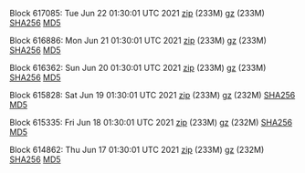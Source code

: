 Block 617085: Tue Jun 22 01:30:01 UTC 2021 [zip](https://files.01coin.io/mainnet/2021-06-22/bootstrap.dat.zip) (233M) [gz](https://files.01coin.io/mainnet/2021-06-22/bootstrap.dat.tar.gz) (233M) [SHA256](https://files.01coin.io/mainnet/2021-06-22/sha256.txt) [MD5](https://files.01coin.io/mainnet/2021-06-22/md5.txt)

Block 616886: Mon Jun 21 01:30:01 UTC 2021 [zip](https://files.01coin.io/mainnet/2021-06-21/bootstrap.dat.zip) (233M) [gz](https://files.01coin.io/mainnet/2021-06-21/bootstrap.dat.tar.gz) (233M) [SHA256](https://files.01coin.io/mainnet/2021-06-21/sha256.txt) [MD5](https://files.01coin.io/mainnet/2021-06-21/md5.txt)

Block 616362: Sun Jun 20 01:30:01 UTC 2021 [zip](https://files.01coin.io/mainnet/2021-06-20/bootstrap.dat.zip) (233M) [gz](https://files.01coin.io/mainnet/2021-06-20/bootstrap.dat.tar.gz) (233M) [SHA256](https://files.01coin.io/mainnet/2021-06-20/sha256.txt) [MD5](https://files.01coin.io/mainnet/2021-06-20/md5.txt)

Block 615828: Sat Jun 19 01:30:01 UTC 2021 [zip](https://files.01coin.io/mainnet/2021-06-19/bootstrap.dat.zip) (233M) [gz](https://files.01coin.io/mainnet/2021-06-19/bootstrap.dat.tar.gz) (232M) [SHA256](https://files.01coin.io/mainnet/2021-06-19/sha256.txt) [MD5](https://files.01coin.io/mainnet/2021-06-19/md5.txt)

Block 615335: Fri Jun 18 01:30:01 UTC 2021 [zip](https://files.01coin.io/mainnet/2021-06-18/bootstrap.dat.zip) (233M) [gz](https://files.01coin.io/mainnet/2021-06-18/bootstrap.dat.tar.gz) (232M) [SHA256](https://files.01coin.io/mainnet/2021-06-18/sha256.txt) [MD5](https://files.01coin.io/mainnet/2021-06-18/md5.txt)

Block 614862: Thu Jun 17 01:30:01 UTC 2021 [zip](https://files.01coin.io/mainnet/2021-06-17/bootstrap.dat.zip) (233M) [gz](https://files.01coin.io/mainnet/2021-06-17/bootstrap.dat.tar.gz) (232M) [SHA256](https://files.01coin.io/mainnet/2021-06-17/sha256.txt) [MD5](https://files.01coin.io/mainnet/2021-06-17/md5.txt)
